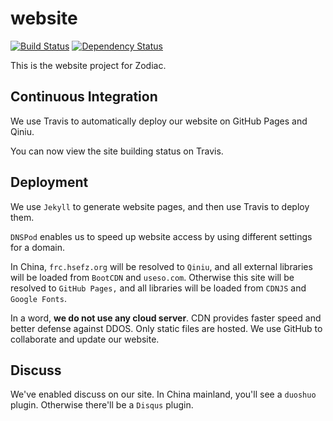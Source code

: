 # website

[![Build Status](https://travis-ci.org/ZodiacEFZ/website.svg?branch=master)](https://travis-ci.org/ZodiacEFZ/website) [![Dependency Status](https://gemnasium.com/badges/github.com/ZodiacEFZ/website.svg)](https://gemnasium.com/github.com/ZodiacEFZ/website)

This is the website project for Zodiac.

## Continuous Integration

We use Travis to automatically deploy our website on GitHub Pages and Qiniu.

You can now view the site building status on Travis.

## Deployment

We use `Jekyll` to generate website pages, and then use Travis to deploy them.

`DNSPod` enables us to speed up website access by using different settings for a domain.

In China, `frc.hsefz.org` will be resolved to `Qiniu`, and all external libraries
will be loaded from `BootCDN` and `useso.com`. Otherwise this site will be resolved
to `GitHub Pages,` and all libraries will be loaded from `CDNJS` and `Google Fonts`.

In a word, **we do not use any cloud server**. CDN provides faster speed and
better defense against DDOS. Only static files are hosted.
We use GitHub to collaborate and update our website.

## Discuss

We've enabled discuss on our site. In China mainland, you'll see a `duoshuo`
plugin. Otherwise there'll be a `Disqus` plugin.
